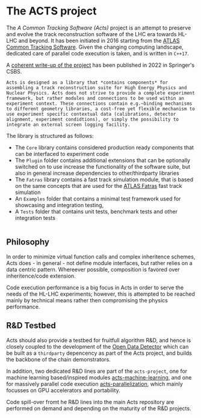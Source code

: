 # The ACTS project

The *A Common Tracking Software (Acts)* project is an attempt to preserve and evolve the track reconstruction software of the LHC era towards HL-LHC and beyond. It has been initiated in 2016 starting from the [ATLAS Common Tracking Software](https://gitlab.cern.ch/atlas/athena/-/tree/master/Tracking). Given the changing computing landscape, dedicated care of parallel code execution is taken, and is written in `C++17`. 

A [coherent write-up of the project](https://link.springer.com/article/10.1007/s41781-021-00078-8) has been published in 2022 in Springer's CSBS.

```{note}
Acts is designed as a library that *contains components* for assembling a track reconstruction suite for High Energy Physics and Nuclear Physics. Acts does not strive to provide a complete experiment framework, but rather modules and connections to be used within an experiment context. These connections contain e.g.~binding mechanisms to different geometry libraries, a cost-free yet flexible mechanism to use experiment specific contextual data (calibrations, detector alignment, experiment condidtions), or simply the possibility to integrate an external screen logging facility.
```

The library is structured as follows:
 * The `Core` library contains considered production ready components that can be interfaced to experiment code
 * The `Plugin` folder contains additional extensions that can be optionally switched on to use increase the functionality of the software suite, but also in general increase dependencies to other/thirdparty libraries
 * The `Fatras` library contains a fast track simulation module, that is based on the same concepts that are used for the [ATLAS Fatras](https://cds.cern.ch/record/1091969?ln=de) fast track simulation  
 * An `Examples` folder that contains a minimal test framework used for showcasing and integration testing, 
 * A `Tests` folder that contains unit tests, benchmark tests and other integration tests


```{tip} Developers and R&D meetings can be found in the [Acts indico category](https://indico.cern.ch/category/7968/).
```

 ## Philosophy

 In order to minimize virtual function calls and complex inheritence schemes, Acts does - in general - not define module interfaces, but rather relies on a data centric pattern. Whereever possible, composition is favored over inheritence/code extension.

 Code execution performance is a big focus in Acts in order to serve the needs of the HL-LHC experiments; however, this is attempted to be reached mainly by technical means rather then compromising the physics performance.

 ## R&D Testbed

 Acts should also provide a testbed for fruitfull algorithm R&D, and hence is closely coupled to the development of the [Open Data Detector](https://gitlab.cern.ch/acts/OpenDataDetector) which can be built as a `thirdparty` depencency as part of the Acts project, and builds the backbone of the chain demonstrators.

In addition, two dedicated R&D lines are part of the `acts-project`, one for machine learning based/inspired modules [acts-machine-learning](mailto:acts-machine-learning@cern.ch), and one for massively parallel code execution [acts-parallelization](mailto:acts-parallelization@cern.ch), which mainly focusses on GPU accelerators and portability.

Code spill-over fromt he R&D lines into the main Acts repository are performed on demand and depending on the maturity of the R&D projects.



